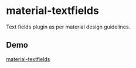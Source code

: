 # material-textfields
Text fields plugin as per material design guidelines.

## Demo
 <a href="https://codepie-io.github.io/material-textfields/" target="_blank">material-textfields</a>
